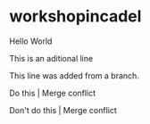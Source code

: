 # workshopincadel
Hello World

This is an aditional line

This line was added from a branch.

Do this | Merge conflict 

Don't do this | Merge conflict
